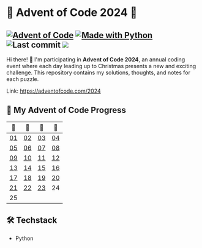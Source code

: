 # 🎄 Advent of Code 2024 🎄

[![Advent of Code](https://img.shields.io/badge/Advent%20of%20Code-ffff66?logo=adventofcode&logoColor=000)](<https://adventofcode.com/> "Advent of Code homepage")
[![Made with Python](https://img.shields.io/badge/Python->=3.13-blue?logo=python&logoColor=yellow)](<https://python.org> "Python homepage")
![Last commit](https://img.shields.io/github/last-commit/messeb/advent-of-code-2024 "Last commit")
![](https://img.shields.io/badge/stars%20⭐-46%3A%20work%20in%20progress-yellow)
---

Hi there! 👋 I'm participating in **Advent of Code 2024**, an annual coding event where each day leading up to Christmas presents a new and exciting challenge. This repository contains my solutions, thoughts, and notes for each puzzle.

Link: https://adventofcode.com/2024


## 📅 My Advent of Code Progress

| 🎅        | 🎄        | 🎁        | 🦌        |
| --------- | --------- | --------- | --------- |
| [01](01/) | [02](02/) | [03](03/) | [04](04/) |
| [05](05/) | [06](06/) | [07](07/) | [08](08/) |
| [09](09/) | [10](10/) | [11](11/) | [12](12/) |
| [13](13/) | [14](14/) | [15](15/) | [16](16/) |
| [17](17/) | [18](18/) | [19](19/) | [20](20/) |
| [21](21/) | [22](22/) | [23](23/) | 24        |
| 25        |           |           |           |

## 🛠️ Techstack 
- Python
